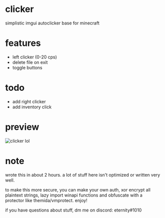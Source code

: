 # clicker
simplistic imgui autoclicker base for minecraft

# features
* left clicker (0-20 cps)
* delete file on exit
* toggle buttons

# todo
* add right clicker
* add inventory click

# preview
![clicker lol](https://user-images.githubusercontent.com/45088542/111175652-dd8b0a00-8565-11eb-8f74-d83b25a9c621.png)

# note
wrote this in about 2 hours. a lot of stuff here isn't optimized or written very well.

to make this more secure, you can make your own auth, xor encrypt all plaintext strings, lazy import winapi functions and obfuscate with a protector like themida/vmprotect. enjoy!

if you have questions about stuff, dm me on discord: eternity#1010

